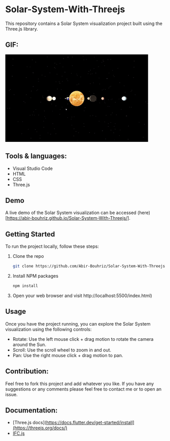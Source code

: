 # Solar-System-With-Threejs
This repository contains a Solar System visualization project built using the Three.js library. 

## GIF:
![](https://github.com/Abir-Bouhriz/Solar-System-With-Threejs/blob/main/assets/solarSystemGif.gif)


## Tools & languages:

* Visual Studio Code
* HTML
* CSS
* Three.js

## Demo
A live demo of the Solar System visualization can be accessed (here)[https://abir-bouhriz.github.io/Solar-System-With-Threejs/].

## Getting Started
To run the project locally, follow these steps:

1. Clone the repo
   ```sh
   git clone https://github.com/Abir-Bouhriz/Solar-System-With-Threejs.git
   ```
2. Install NPM packages
   ```sh
   npm install
   ```
3. Open your web browser and visit http://localhost:5500/index.html) 

## Usage
Once you have the project running, you can explore the Solar System visualization using the following controls:

* Rotate: Use the left mouse click + drag motion to rotate the camera around the Sun.
* Scroll: Use the scroll wheel to zoom in and out.
* Pan: Use the right mouse click + drag motion to pan.

## Contribution:

Feel free to fork this project and add whatever you like. If you have any suggestions or any comments please feel free to contact me or to open an issue.

## Documentation:
* [Three.js docs](https://docs.flutter.dev/get-started/install](https://threejs.org/docs/)
* [IFC.js](https://ifcjs.io/)
